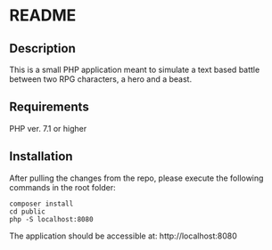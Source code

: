 README
======

Description
-----------

This is a small PHP application meant to simulate a text based battle between two RPG characters, a hero and a beast.


Requirements
-----------

PHP ver. 7.1 or higher 


Installation
------------
After pulling the changes from the repo, please execute the following commands in the root folder:
```
composer install
cd public
php -S localhost:8080
```
The application should be accessible at: http://localhost:8080